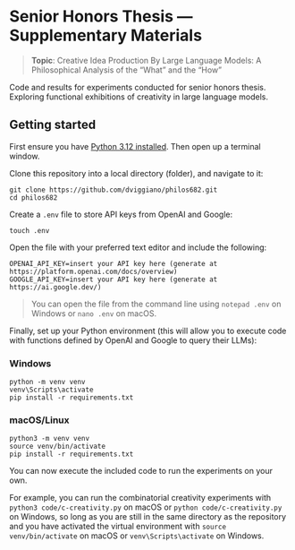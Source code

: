 # Senior Honors Thesis — Supplementary Materials

> **Topic**: Creative Idea Production By Large Language Models: A Philosophical Analysis of the “What” and the “How”

Code and results for experiments conducted for senior honors thesis. Exploring functional exhibitions of creativity in large language models.

## Getting started

First ensure you have [Python 3.12 installed](https://www.python.org/downloads/). Then open up a terminal window.

Clone this repository into a local directory (folder), and navigate to it:

```
git clone https://github.com/dviggiano/philos682.git
cd philos682
```

Create a `.env` file to store API keys from OpenAI and Google:

```
touch .env
```

Open the file with your preferred text editor and include the following:

```
OPENAI_API_KEY=insert your API key here (generate at https://platform.openai.com/docs/overview)
GOOGLE_API_KEY=insert your API key here (generate at https://ai.google.dev/)
```

> You can open the file from the command line using `notepad .env` on Windows or `nano .env` on macOS.

Finally, set up your Python environment (this will allow you to execute code with functions defined by OpenAI and Google to query their LLMs):

### Windows

```
python -m venv venv
venv\Scripts\activate
pip install -r requirements.txt
```

### macOS/Linux

```
python3 -m venv venv
source venv/bin/activate
pip install -r requirements.txt
```

You can now execute the included code to run the experiments on your own.

For example, you can run the combinatorial creativity experiments with `python3 code/c-creativity.py` on macOS or `python code/c-creativity.py` on Windows, so long as you are still in the same directory as the repository and you have activated the virtual environment with `source venv/bin/activate` on macOS or `venv\Scripts\activate` on Windows.